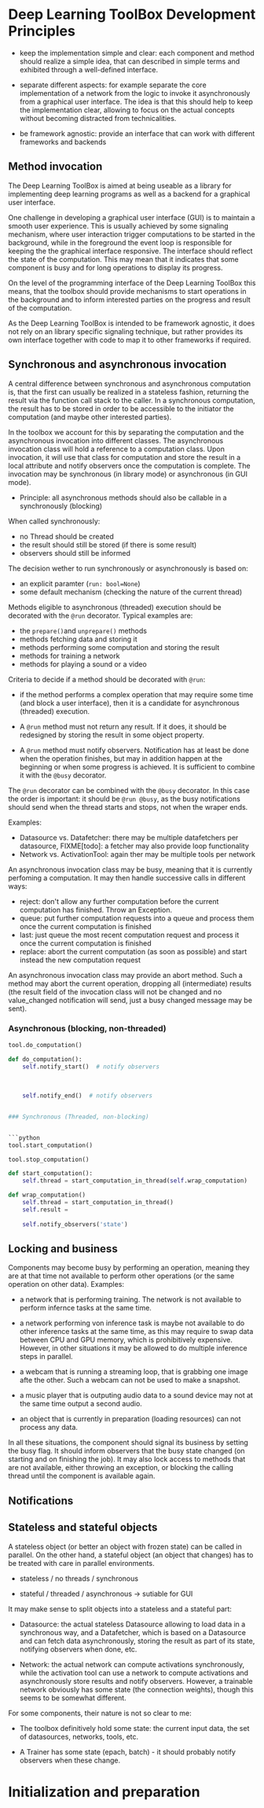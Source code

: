 # Deep Learning ToolBox Development Principles

* keep the implementation simple and clear: each component and method
  should realize a simple idea, that can described in simple terms and
  exhibited through a well-defined interface.

* separate different aspects: for example separate the core implementation
  of a network from the logic to invoke it asynchronously from a
  graphical user interface. The idea is that this should help
  to keep the implementation clear, allowing to focus on the actual
  concepts without becoming distracted from technicalities.

* be framework agnostic: provide an interface that can work with
  different frameworks and backends

## Method invocation

The Deep Learning ToolBox is aimed at being useable as a library for
implementing deep learning programs as well as a backend for a
graphical user interface.

One challenge in developing a graphical user interface (GUI) is to
maintain a smooth user experience. This is usually achieved by some
signaling mechanism, where user interaction trigger computations to be
started in the background, while in the foreground the event loop is
responsible for keeping the the graphical interface responsive. The
interface should reflect the state of the computation. This may mean
that it indicates that some component is busy and for long operations
to display its progress.

On the level of the programming interface of the Deep Learning ToolBox
this means, that the toolbox should provide mechanisms to start
operations in the background and to inform interested parties on the
progress and result of the computation.

As the Deep Learning ToolBox is intended to be framework agnostic, it
does not rely on an library specific signaling technique, but rather
provides its own interface together with code to map it to other
frameworks if required.


## Synchronous and asynchronous invocation

A central difference between synchronous and asynchronous computation
is, that the first can usually be realized in a stateless fashion,
returning the result via the function call stack to the caller.  In a
synchronous computation, the result has to be stored in order to be
accessible to the initiator the computation (and maybe other
interested parties).

In the toolbox we account for this by separating the computation and
the asynchronous invocation into different classes. The asynchronous
invocation class will hold a reference to a computation class.
Upon invocation, it will use that class for computation and store
the result in a local attribute and notify observers once the computation
is complete. The invocation may be synchronous (in library mode) or
asynchronous (in GUI mode).

 * Principle: all asynchronous methods should also be callable in a
   synchronously (blocking)

When called synchronously:
* no Thread should be created
* the result should still be stored (if there is some result)
* observers should still be informed

The decision wether to run synchronously or asynchronously is based on:
* an explicit paramter (`run: bool=None`)
* some default mechanism (checking the nature of the current thread)

Methods eligible to asynchronous (threaded) execution should be
decorated with the `@run` decorator. Typical examples are:

* the `prepare()`and `unprepare()` methods
* methods fetching data and storing it
* methods performing some computation and storing the result
* methods for training a network
* methods for playing a sound or a video

Criteria to decide if a method should be decorated with `@run`:
* if the method performs a complex operation that may require some time
  (and block a user interface), then it is a candidate for asynchronous
  (threaded) execution.

* A `@run` method must not return any result. If it does, it should
  be redesigned by storing the result in some object property.
* A `@run` method must notify observers. Notification has at least
  be done when the operation finishes, but may in addition happen
  at the beginning or when some progress is achieved. It is sufficient
  to combine it with the `@busy` decorator.

The `@run` decorator can be combined with the `@busy` decorator.
In this case the order is important: it should be `@run @busy`, as
the busy notifications should send when the thread starts and stops,
not when the wraper ends.



Examples:
* Datasource vs. Datafetcher: there may be multiple datafetchers 
  per datasource, 
  FIXME[todo]: a fetcher may also provide loop functionality 
* Network vs. ActivationTool: again ther may be multiple tools per network


An asynchronous invocation class may be busy, meaning that it is
currently perfoming a computation. It may then handle successive calls
in different ways:
* reject: don't allow any further computation before the current
  computation has finished. Throw an Exception.
* queue: put further computation requests into a queue and process
  them once the current computation is finished
* last: just queue the most recent computation request and process
  it once the current computation is finished
* replace: abort the current computation (as soon as possible) and
  start instead the new computation request


An asynchronous invocation class may provide an abort method. Such
a method may abort the current operation, dropping all (intermediate)
results (the result field of the invocation class will not be changed
and no value_changed notification will send, just a busy changed
message may be sent).





### Asynchronous (blocking, non-threaded)

```python
tool.do_computation()
```

```python
def do_computation():
    self.notify_start()  # notify observers
    
    
    
    self.notify_end()  # notify observers


### Synchronous (Threaded, non-blocking)


```python
tool.start_computation()

tool.stop_computation()
```

```python
def start_computation():
    self.thread = start_computation_in_thread(self.wrap_computation)

def wrap_computation()
    self.thread = start_computation_in_thread()
    self.result = 
    
    self.notify_observers('state')
```


## Locking and business

Components may become busy by performing an operation, meaning they
are at that time not available to perform other operations (or the
same operation on other data). Examples:

* a network that is performing training. The network is not available
  to perform infernce tasks at the same time.
  
* a network performing von inference task is maybe not available to
  do other inference tasks at the same time, as this may require to
  swap data between CPU and GPU memory, which is prohibitively
  expensive. However, in other situations it may be allowed to
  do multiple inference steps in parallel.

* a webcam that is running a streaming loop, that is grabbing one
  image afte the other. Such a webcam can not be used to make a
  snapshot.
  
* a music player that is outputing audio data to a sound device
  may not at the same time output a second audio.

* an object that is currently in preparation (loading resources)
  can not process any data.

In all these situations, the component should signal its business by
setting the busy flag. It should inform observers that the busy state
changed (on starting and on finishing the job). It may also lock
access to methods that are not available, either throwing an exception,
or blocking the calling thread until the component is available again.




## Notifications



## Stateless and stateful objects

A stateless object (or better an object with frozen state) can be
called in parallel. On the other hand, a stateful object (an object
that changes) has to be treated with care in parallel environments.

* stateless / no threads / synchronous

* stateful / threaded / asynchronous -> sutiable for GUI

It may make sense to split objects into a stateless and a stateful
part:

* Datasource: the actual stateless Datasource allowing to load data
  in a synchronous way, and a Datafetcher, which is based on a
  Datasource and can fetch data asynchronously, storing the result
  as part of its state, notifying observers when done, etc.
  
* Network: the actual network can compute activations synchronously,
  while the activation tool can use a network to compute activations
  and asynchronously store results and notify observers. However,
  a trainable network obviously has some state (the connection weights),
  though this seems to be somewhat different.
  
For some components, their nature is not so clear to me:

* The toolbox definitively hold some state: the current input data,
  the set of datasources, networks, tools, etc.

* A Trainer has some state (epach, batch) - it should probably
  notify observers when these change.


# Initialization and preparation


